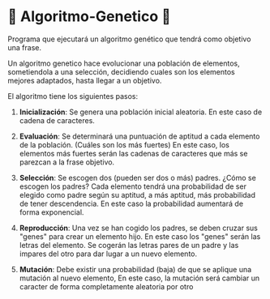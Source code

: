 ﻿# :bug: Algoritmo-Genetico :bug:

 Programa que ejecutará un algoritmo genético que tendrá como objetivo una frase.
  
 Un algoritmo genetico hace evolucionar una población de elementos, sometiendola a 
 una selección, decidiendo cuales son los elementos mejores adaptados, hasta llegar a un objetivo.

 El algoritmo tiene los siguientes pasos:

 1. **Inicialización**: Se genera una población inicial aleatoria. En este caso de cadena de caracteres.

 2. **Evaluación**: Se determinará una puntuación de aptitud a cada elemento de la población. (Cuáles son los más fuertes)
    En este caso, los elementos más fuertes serán las cadenas de caracteres que más se parezcan a la frase objetivo.

 3. **Selección**: Se escogen dos (pueden ser dos o más) padres.
    ¿Cómo se escogen los padres?
    Cada elemento tendrá una probabilidad de ser elegido como padre según su aptitud, a más aptitud, más probabilidad de
    tener descendencia. En este caso la probabilidad aumentará de forma exponencial.

 4. **Reproducción**: Una vez se han cogido los padres, se deben cruzar sus "genes" para crear un elemento hijo.
    En este caso los "genes" serán las letras del elemento.
    Se cogerán las letras pares de un padre y las impares del otro para dar lugar a un nuevo elemento.
  
 5. **Mutación**: Debe existir una probabilidad (baja) de que se aplique una mutación al nuevo elemento,
    En este caso, la mutación será cambiar un caracter de forma completamente aleatoria por otro
